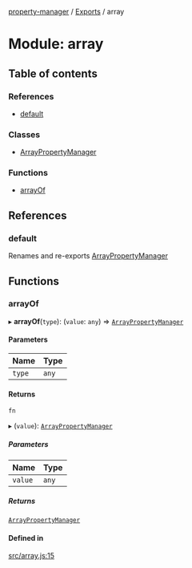 [property-manager](../README.md) / [Exports](../modules.md) / array

# Module: array

## Table of contents

### References

- [default](array-1.md#default)

### Classes

- [ArrayPropertyManager](../classes/array-1.ArrayPropertyManager.md)

### Functions

- [arrayOf](array-1.md#arrayof)

## References

### default

Renames and re-exports [ArrayPropertyManager](../classes/array-1.ArrayPropertyManager.md)

## Functions

### arrayOf

▸ **arrayOf**(`type`): (`value`: `any`) => [`ArrayPropertyManager`](../classes/array-1.ArrayPropertyManager.md)

#### Parameters

| Name | Type |
| :------ | :------ |
| `type` | `any` |

#### Returns

`fn`

▸ (`value`): [`ArrayPropertyManager`](../classes/array-1.ArrayPropertyManager.md)

##### Parameters

| Name | Type |
| :------ | :------ |
| `value` | `any` |

##### Returns

[`ArrayPropertyManager`](../classes/array-1.ArrayPropertyManager.md)

#### Defined in

[src/array.js:15](https://github.com/snowyu/property-manager.js/blob/2259d20/src/array.js#L15)
